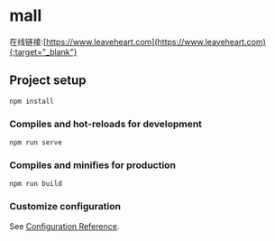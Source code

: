 # mall
在线链接:[https://www.leaveheart.com](https://www.leaveheart.com){:target="_blank"}

## Project setup
```
npm install
```

### Compiles and hot-reloads for development
```
npm run serve
```

### Compiles and minifies for production
```
npm run build
```

### Customize configuration
See [Configuration Reference](https://cli.vuejs.org/config/).

